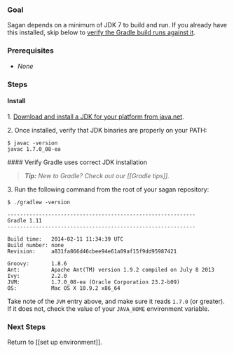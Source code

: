 ### Goal

Sagan depends on a minimum of JDK 7 to build and run. If you already have this installed, skip below to [verify the Gradle build runs against it](#verify).

### Prerequisites

 - _None_

### Steps

#### Install

 1\. [Download and install a JDK for your platform from java.net](https://jdk7.java.net/download.html).

 2\. Once installed, verify that JDK binaries are properly on your PATH:

    $ javac -version
    javac 1.7.0_08-ea

<a name="verify"/>    
#### Verify Gradle uses correct JDK installation

> _**Tip:** New to Gradle? Check out our [[Gradle tips]]._

 3\. Run the following command from the root of your sagan repository:
```
$ ./gradlew -version

------------------------------------------------------------
Gradle 1.11
------------------------------------------------------------

Build time:   2014-02-11 11:34:39 UTC
Build number: none
Revision:     a831fa866d46cbee94e61a09af15f9dd95987421

Groovy:       1.8.6
Ant:          Apache Ant(TM) version 1.9.2 compiled on July 8 2013
Ivy:          2.2.0
JVM:          1.7.0_08-ea (Oracle Corporation 23.2-b09)
OS:           Mac OS X 10.9.2 x86_64
```

Take note of the `JVM` entry above, and make sure it reads `1.7.0` (or greater). If it does not, check the value of your `JAVA_HOME` environment variable.

### Next Steps

Return to [[set up environment]].